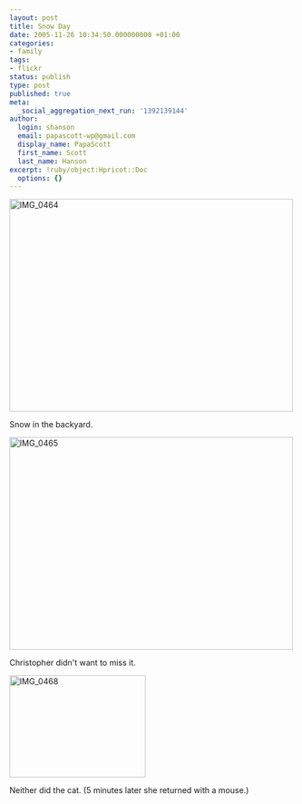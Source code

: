 ```yaml
---
layout: post
title: Snow Day
date: 2005-11-26 10:34:50.000000000 +01:00
categories:
- family
tags:
- flickr
status: publish
type: post
published: true
meta:
  _social_aggregation_next_run: '1392139144'
author:
  login: shanson
  email: papascott-wp@gmail.com
  display_name: PapaScott
  first_name: Scott
  last_name: Hanson
excerpt: !ruby/object:Hpricot::Doc
  options: {}
---
```

<p><a href="http://www.flickr.com/photos/papascott/67041035/" title="Photo Sharing"><img src="https://static.flickr.com/25/67041035_86d8e3fa67.jpg" width="500" height="375" alt="IMG_0464" /></a></p>
<p>Snow in the backyard.</p>
<p><a href="http://www.flickr.com/photos/papascott/67040805/" title="Photo Sharing"><img src="https://static.flickr.com/31/67040805_741531696d.jpg" width="500" height="375" alt="IMG_0465" /></a></p>
<p>Christopher didn't want to miss it.</p>
<p><a href="http://www.flickr.com/photos/papascott/67040158/" title="Photo Sharing"><img src="https://static.flickr.com/25/67040158_a84cfdbd59_m.jpg" width="240" height="180" alt="IMG_0468" /></a></p>
<p>Neither did the cat. (5 minutes later she returned with a mouse.)</p>
